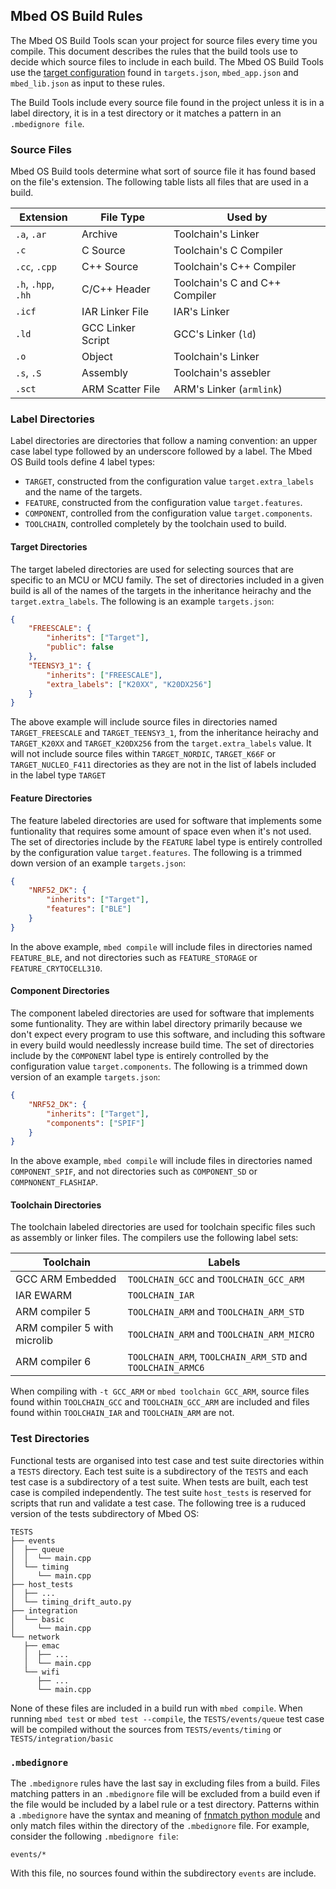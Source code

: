 ## Mbed OS Build Rules

The Mbed OS Build Tools scan your project for source files every time you compile. This document describes the rules that the build tools use to decide which source files to include in each build. The Mbed OS Build Tools use the [target configuration](mbed_targets.md) found in `targets.json`, `mbed_app.json` and `mbed_lib.json` as input to these rules.

The Build Tools include every source file found in the project unless it is in a label directory, it is in a test directory or it matches a pattern in an `.mbedignore file`.

### Source Files

Mbed OS Build tools determine what sort of source file it has found based on the file's extension. The following table lists all files that are used in a build.

| Extension           | File Type         | Used by                        |
|---------------------|-------------------|--------------------------------|
| `.a`, `.ar`         | Archive           | Toolchain's Linker             |
| `.c`                | C Source          | Toolchain's C Compiler         |
| `.cc`, `.cpp`       | C++ Source        | Toolchain's C++ Compiler       |
| `.h`, `.hpp`, `.hh` | C/C++ Header      | Toolchain's C and C++ Compiler |
| `.icf`              | IAR Linker File   | IAR's Linker                   |
| `.ld`               | GCC Linker Script | GCC's Linker (`ld`)            |
| `.o`                | Object            | Toolchain's Linker             |
| `.s`, `.S`          | Assembly          | Toolchain's assebler           |
| `.sct`              | ARM Scatter File  | ARM's Linker (`armlink`)       |


### Label Directories

Label directories are directories that follow a naming convention: an upper case label type followed by an underscore followed by a label. The Mbed OS Build tools define 4 label types:

 * `TARGET`, constructed from the configuration value `target.extra_labels` and the name of the targets.
 * `FEATURE`, constructed from the configuration value `target.features`.
 * `COMPONENT`, controlled from the configuration value `target.components`.
 * `TOOLCHAIN`, controlled completely by the toolchain used to build.


#### Target Directories

The target labeled directories are used for selecting sources that are specific to an MCU or MCU family. The set of directories included in a given build is all of the names of the targets in the inheritance heirachy and the `target.extra_labels`. The following is an example `targets.json`:

```json
{
    "FREESCALE": {
        "inherits": ["Target"],
        "public": false
    },
    "TEENSY3_1": {
        "inherits": ["FREESCALE"],
        "extra_labels": ["K20XX", "K20DX256"]
    }
}
```

The above example will include source files in directories named `TARGET_FREESCALE` and `TARGET_TEENSY3_1`, from the inheritance heirachy and `TARGET_K20XX` and `TARGET_K20DX256` from the `target.extra_labels` value. It will not include source files within `TARGET_NORDIC`, `TARGET_K66F` or `TARGET_NUCLEO_F411` directories as they are not in the list of labels included in the label type `TARGET`

#### Feature Directories

The feature labeled directories are used for software that implements some funtionality that requires some amount of space even when it's not used. The set of directories include by the `FEATURE` label type is entirely controlled by the configuration value `target.features`. The following is a trimmed down version of an example `targets.json`:

```json
{
    "NRF52_DK": {
        "inherits": ["Target"],
        "features": ["BLE"]
    }
}
```

In the above example, `mbed compile` will include files in directories named `FEATURE_BLE`, and not directories such as `FEATURE_STORAGE` or `FEATURE_CRYTOCELL310`.

#### Component Directories

The component labeled directories are used for software that implements some funtionality. They are within label directory primarily because we don't expect every program to use this software, and including this software in every build would needlessly increase build time.  The set of directories include by the `COMPONENT` label type is entirely controlled by the configuration value `target.components`. The following is a trimmed down version of an example `targets.json`:

```json
{
    "NRF52_DK": {
        "inherits": ["Target"],
        "components": ["SPIF"]
    }
}
```

In the above example, `mbed compile` will include files in directories named `COMPONENT_SPIF`, and not directories such as `COMPONENT_SD` or `COMPNONENT_FLASHIAP`.

#### Toolchain Directories

The toolchain labeled directories are used for toolchain specific files such as assembly or linker files. The compilers use the following label sets:

| Toolchain                    | Labels                                                     |
|------------------------------|------------------------------------------------------------|
| GCC ARM Embedded             | `TOOLCHAIN_GCC` and `TOOLCHAIN_GCC_ARM`                    |
| IAR EWARM                    | `TOOLCHAIN_IAR`                                            |
| ARM compiler 5               | `TOOLCHAIN_ARM` and `TOOLCHAIN_ARM_STD`                    |
| ARM compiler 5 with microlib | `TOOLCHAIN_ARM` and `TOOLCHAIN_ARM_MICRO`                  |
| ARM compiler 6               | `TOOLCHAIN_ARM`, `TOOLCHAIN_ARM_STD` and `TOOLCHAIN_ARMC6` |

When compiling with `-t GCC_ARM` or `mbed toolchain GCC_ARM`, source files found within `TOOLCHAIN_GCC` and `TOOLCHAIN_GCC_ARM` are included and files found within `TOOLCHAIN_IAR` and `TOOLCHAIN_ARM` are not.

### Test Directories

Functional tests are organised into test case and test suite directories within a `TESTS` directory. Each test suite is a subdirectory of the `TESTS` and each test case is a subdirectory of a test suite. When tests are built, each test case is compiled independently. The test suite `host_tests` is reserved for scripts that run and validate a test case. The following tree is a ruduced version of the tests subdirectory of Mbed OS:

```
TESTS
├── events
│  ├── queue
│  │  └── main.cpp
│  └── timing
│     └── main.cpp
├── host_tests
│  ├── ...
│  └── timing_drift_auto.py
├── integration
│  └── basic
│     └── main.cpp
└── network
   ├── emac
   │  ├── ...
   │  └── main.cpp
   └── wifi
      ├── ...
      └── main.cpp
```

None of these files are included in a build run with `mbed compile`. When running `mbed test` or `mbed test --compile`, the `TESTS/events/queue` test case will be compiled without the sources from `TESTS/events/timing` or `TESTS/integration/basic`

### `.mbedignore`

The `.mbedignore` rules have the last say in excluding files from a build. Files matching patters in an `.mbedignore` file will be excluded from a build even if the file would be included by a label rule or a test directory. Patterns within a `.mbedignore` have the syntax and meaning of [fnmatch python module](https://docs.python.org/3/library/fnmatch.html) and only match files within the directory of the `.mbedignore` file. For example, consider the following `.mbedignore file`:

```
events/*
```

With this file, no sources found within the subdirectory `events` are include.

